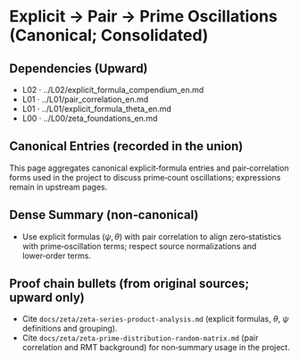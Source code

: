 # Explicit → Pair → Prime Oscillations (Canonical; Consolidated)

## Dependencies (Upward)
- L02 · ../L02/explicit_formula_compendium_en.md
- L01 · ../L01/pair_correlation_en.md
- L01 · ../L01/explicit_formula_theta_en.md
- L00 · ../L00/zeta_foundations_en.md

## Canonical Entries (recorded in the union)
This page aggregates canonical explicit‑formula entries and pair‑correlation forms used in the project to discuss prime‑count oscillations; expressions remain in upstream pages.

## Dense Summary (non‑canonical)
- Use explicit formulas ($\psi, \theta$) with pair correlation to align zero‑statistics with prime‑oscillation terms; respect source normalizations and lower‑order terms.

## Proof chain bullets (from original sources; upward only)
- Cite `docs/zeta/zeta-series-product-analysis.md` (explicit formulas, $\theta,\ \psi$ definitions and grouping).
- Cite `docs/zeta/zeta-prime-distribution-random-matrix.md` (pair correlation and RMT background) for non‑summary usage in the project.
